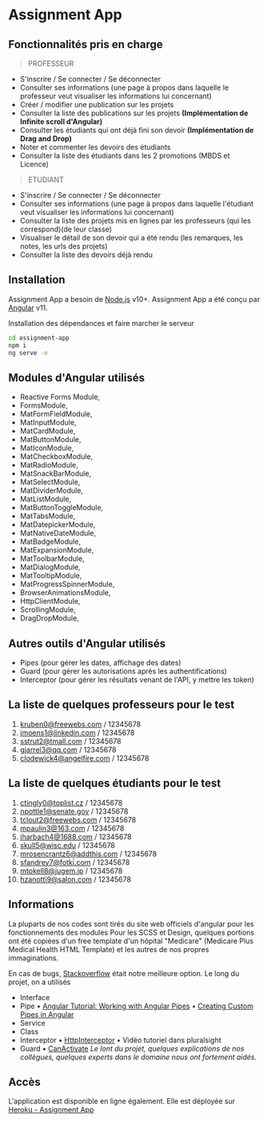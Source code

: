# Assignment App

## Fonctionnalités pris en charge
> PROFESSEUR
- S'inscrire / Se connecter / Se déconnecter
- Consulter ses informations (une page à propos dans laquelle le professeur veut visualiser les informations lui concernant)
- Créer / modifier une publication sur les projets 
- Consulter la liste des publications sur les projets **(Implémentation de Infinite scroll d'Angular)**
- Consulter les étudiants qui ont déjà fini son devoir **(Implémentation de Drag and Drop)**
- Noter et commenter les devoirs des étudiants 
- Consulter la liste des étudiants dans les 2 promotions (MBDS et Licence)

> ETUDIANT
- S'inscrire / Se connecter / Se déconnecter
- Consulter ses informations (une page à propos dans laquelle l'étudiant veut visualiser les informations lui concernant)
- Consulter la liste des projets mis en lignes par les professeurs (qui les correspond)(de leur classe)
- Visualiser le détail de son devoir qui a été rendu (les remarques, les notes, les urls des projets)
- Consulter la liste des devoirs déjà rendu 


## Installation

Assignment App a besoin de [Node.js](https://nodejs.org/) v10+.
Assignment App a été conçu par [Angular](https://angular.io/guide/setup-local/) v11.

Installation des dépendances et faire marcher le serveur

```sh
cd assignment-app
npm i
ng serve -o
```

## Modules d'Angular utilisés
- Reactive Forms Module, 
- FormsModule,
- MatFormFieldModule, 
- MatInputModule,
- MatCardModule,
- MatButtonModule,
- MatIconModule,
- MatCheckboxModule,
- MatRadioModule,
- MatSnackBarModule,
- MatSelectModule,
- MatDividerModule,
- MatListModule,
- MatButtonToggleModule,
- MatTabsModule,
- MatDatepickerModule,
- MatNativeDateModule,
- MatBadgeModule,
- MatExpansionModule,
- MatToolbarModule,
- MatDialogModule,
- MatTooltipModule,
- MatProgressSpinnerModule,
- BrowserAnimationsModule,
- HttpClientModule,
- ScrollingModule,
- DragDropModule,

## Autres outils d'Angular utilisés
- Pipes (pour gérer les dates, affichage des dates)
- Guard (pour gérer les autorisations après les authentifications)
- Interceptor (pour gérer les résultats venant de l'API, y mettre les token)

## La liste de quelques professeurs pour le test
1) kruben0@freewebs.com / 12345678
2) jmoens1@linkedin.com /  12345678
3) sstrut2@tmall.com /  12345678
4) gjarrel3@qq.com /  12345678
5) clodewick4@angelfire.com /  12345678

## La liste de quelques étudiants pour le test 
1) ctingly0@toplist.cz / 12345678
2) npottle1@senate.gov / 12345678
3) tclout2@freewebs.com / 12345678
4) mpaulin3@163.com / 12345678
5) jharbach4@1688.com / 12345678
6) skull5@wisc.edu / 12345678
7) mrosencrantz6@addthis.com / 12345678
8) sfandrey7@fotki.com / 12345678
9) mtokell8@jugem.jp / 12345678
10) hzanotti9@salon.com / 12345678

## Informations
La pluparts de nos codes sont tirés du site web officiels d'angular pour les fonctionnements des modules
Pour les SCSS et Design, quelques portions ont été copiées d'un free template d'un hôpital "Medicare" (Medicare Plus Medical Health HTML Template) et les autres de nos propres immaginations. 

En cas de bugs, [Stackoverflow](https://stackoverflow.com/)  était notre meilleure option. 
Le long du projet, on a utilisés 
- Interface
- Pipe 
  • [Angular Tutorial: Working with Angular Pipes](https://www.intertech.com/angular-tutorial-working-with-angular-pipes/) 
  • [Creating Custom Pipes in Angular](https://nishugoel.medium.com/creating-custom-pipes-in-angular-2b082a5dc74b)
- Service
- Class
- Interceptor
  • [HttpInterceptor](https://angular.io/api/common/http/HttpInterceptor)
  • Vidéo tutoriel dans pluralsight
- Guard
   • [CanActivate](https://angular.io/api/router/CanActivate)
_Le lont du projet, quelques explications de nos collègues, quelques experts dans le domaine nous ont fortement aidés._ 

## Accès
L'application est disponible en ligne également. Elle est déployée sur [Heroku - Assignment App](https://assignment-frontend01.herokuapp.com/)

